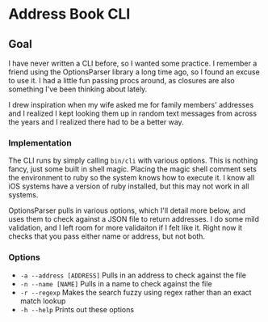 # Address Book CLI

## Goal

I have never written a CLI before, so I wanted some practice. I remember a friend using the OptionsParser library a long time ago, so I found an excuse to use it. I had a little fun passing procs around, as closures are also something I've been thinking about lately.

I drew inspiration when my wife asked me for family members' addresses and I realized I kept looking them up in random text messages from across the years and I realized there had to be a better way.

### Implementation

The CLI runs by simply calling `bin/cli` with various options. This is nothing fancy, just some built in shell magic. Placing the magic shell comment sets the environment to ruby so the system knows how to execute it. I know all iOS systems have a version of ruby installed, but this may not work in all systems.

OptionsParser pulls in various options, which I'll detail more below, and uses them to check against a JSON file to return addresses. I do some mild validation, and I left room for more validaiton if I felt like it. Right now it checks that you pass either name or address, but not both.

### Options

- `-a --address [ADDRESS]` Pulls in an address to check against the file
- `-n --name [NAME]` Pulls in a name to check against the file
- `-r --regexp` Makes the search fuzzy using regex rather than an exact match lookup
- `-h --help` Prints out these options
